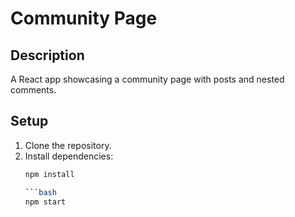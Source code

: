 # Community Page

## Description
A React app showcasing a community page with posts and nested comments.

## Setup
1. Clone the repository.
2. Install dependencies:
   ```bash
   npm install

   ```bash
   npm start
